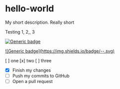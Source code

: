 # hello-world
My short description.  Really short

Testing 1, 2,, 3

[![Generic badge](https://img.shields.io/badge/UNCOMN-<STATUS>-<COLOR>.svg)](https://shields.io/)

[![Generic badge](https://img.shields.io/badge/<UNCOMN>-<Made in the shade>-<COLOR>.svg)](https://shields.io/)

[ ] one
[x] two
[ ] three


- [x] Finish my changes
- [ ] Push my commits to GitHub
- [ ] Open a pull request
